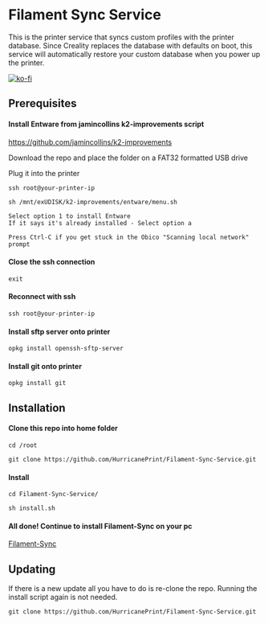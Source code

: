

# Filament Sync Service
This is the printer service that syncs custom profiles with the printer database. Since Creality replaces the database with defaults on boot, this service will automatically restore your custom database when you power up the printer.

[![ko-fi](https://ko-fi.com/img/githubbutton_sm.svg)](https://ko-fi.com/P5P11AL9ZR)

## Prerequisites

#### Install Entware from jamincollins k2-improvements script
https://github.com/jamincollins/k2-improvements

Download the repo and place the folder on a FAT32 formatted USB drive

Plug it into the printer

```
ssh root@your-printer-ip
```
    
```
sh /mnt/exUDISK/k2-improvements/entware/menu.sh
```

    Select option 1 to install Entware
    If it says it's already installed - Select option a

    Press Ctrl-C if you get stuck in the Obico "Scanning local network" prompt

#### Close the ssh connection

```
exit
```

#### Reconnect with ssh

```
ssh root@your-printer-ip
```

#### Install sftp server onto printer
    
```
opkg install openssh-sftp-server
```

#### Install git onto printer

```
opkg install git
```

## Installation

#### Clone this repo into home folder

```
cd /root
```

```
git clone https://github.com/HurricanePrint/Filament-Sync-Service.git
```
    
#### Install

```
cd Filament-Sync-Service/
```

```
sh install.sh
```

#### All done! Continue to install Filament-Sync on your pc
[Filament-Sync](https://github.com/HurricanePrint/Filament-Sync)

## Updating

If there is a new update all you have to do is re-clone the repo. Running the install script again is not needed.

```
git clone https://github.com/HurricanePrint/Filament-Sync-Service.git
```